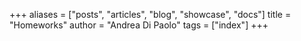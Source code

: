 +++
aliases = ["posts", "articles", "blog", "showcase", "docs"]
title = "Homeworks"
author = "Andrea Di Paolo"
tags = ["index"]
+++
